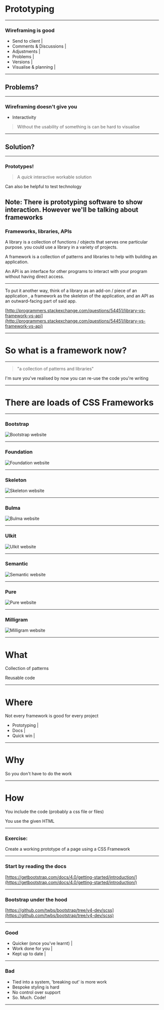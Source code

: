 # Prototyping
---

### Wireframing is good

- Send to client |
- Comments & Discussions |
- Adjustments |
- Problems |
- Versions |
- Visualise & planning |

---

## Problems?

---

### Wireframing doesn't give you

- Interactivity

> Without the usability of something is can be hard to visualise

---

## Solution?

---

### Prototypes!

> A _quick_ interactive workable solution

Can also be helpful to test technology

Note:
There is prototyping software to show interaction. However we'll be talking about frameworks
---


### Frameworks, libraries, APIs

A library is a collection of functions / objects that serves one particular purpose. you could use a library in a variety of projects.

A framework is a collection of patterns and libraries to help with building an application.

An API is an interface for other programs to interact with your program without having direct access.

---

To put it another way, think of a library as an add-on / piece of an application , a framework as the skeleton of the application, and an API as an outward-facing part of said app.

[http://programmers.stackexchange.com/questions/54451/library-vs-framework-vs-api](http://programmers.stackexchange.com/questions/54451/library-vs-framework-vs-api)


---

# So what is a framework now?

---

> "a collection of patterns and libraries"

I'm sure you've realised by now you can re-use the code you're writing

---

# There are loads of CSS Frameworks

---

### Bootstrap

![Bootstrap website](slides/CSS/11_frameworks/bootstrap.png)

---

### Foundation

![Foundation website](slides/CSS/11_frameworks/foundation.png)

---

### Skeleton

![Skeleton website](slides/CSS/11_frameworks/skeleton.png)

---

### Bulma

![Bulma website](slides/CSS/11_frameworks/bulma.png)

---

### UIkit

![UIkit website](slides/CSS/11_frameworks/uikit.png)

---

### Semantic

![Semantic website](slides/CSS/11_frameworks/semantic.png)

---

### Pure

![Pure website](slides/CSS/11_frameworks/pure.png)

---

### Milligram

![Milligram website](slides/CSS/11_frameworks/milligram.png)

---

# What

Collection of patterns

Reusable code

---

# Where

Not every framework is good for every project

- Prototyping |
- Docs |
- Quick win |

---

# Why

So you don't have to do the work

---

# How

You include the code (probably a css file or files)

You use the given HTML

---
### Exercise:

Create a working prototype of a page using a CSS Framework

---

### Start by reading the docs

[https://getbootstrap.com/docs/4.0/getting-started/introduction/](https://getbootstrap.com/docs/4.0/getting-started/introduction/)

---

### Bootstrap under the hood

[https://github.com/twbs/bootstrap/tree/v4-dev/scss](https://github.com/twbs/bootstrap/tree/v4-dev/scss)

---

### Good

- Quicker (once you've learnt) |
- Work done for you |
- Kept up to date |

---

### Bad

- Tied into a system, 'breaking out' is more work
- Bespoke styling is hard
- No control over support
- So. Much. Code!

---

